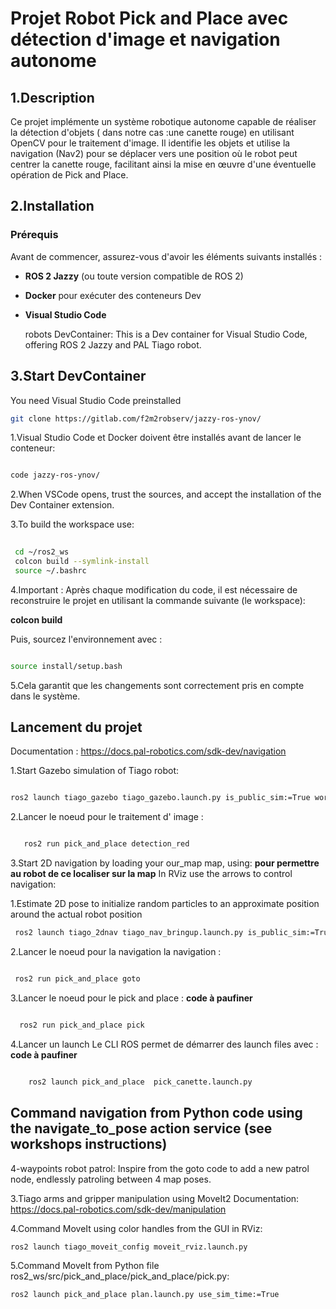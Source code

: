 
# Projet Robot Pick and Place avec détection d'image et navigation autonome

## 1.Description

  Ce projet implémente un système robotique autonome capable de réaliser la détection d'objets ( dans notre cas :une canette rouge) en utilisant OpenCV pour le traitement d'image. Il identifie les objets et utilise la navigation (Nav2) pour se déplacer vers une position où le robot peut centrer la canette rouge, facilitant ainsi la mise en œuvre d'une éventuelle opération de Pick and Place.

## 2.Installation 

 ### Prérequis

Avant de commencer, assurez-vous d'avoir les éléments suivants installés :

- **ROS 2 Jazzy** (ou toute version compatible de ROS 2)
- **Docker** pour exécuter des conteneurs Dev
- **Visual Studio Code** 

  robots DevContainer:
   This is a Dev container for Visual Studio Code, offering ROS 2 Jazzy and PAL Tiago robot.

## 3.Start DevContainer
  You need Visual Studio Code preinstalled
   ```bash
  git clone https://gitlab.com/f2m2robserv/jazzy-ros-ynov/
  ```

  1.Visual Studio Code et Docker doivent être installés avant de lancer le conteneur:

   ```bash

   code jazzy-ros-ynov/

   ```
    

  2.When VSCode opens, trust the sources, and accept the installation of the Dev Container extension.

  3.To build the workspace use:
  ```bash
   
   cd ~/ros2_ws
   colcon build --symlink-install
   source ~/.bashrc

   ```
    

   
  4.Important : Après chaque modification du code, il est nécessaire  de reconstruire le projet en utilisant la commande suivante (le  workspace):
   
   **colcon build**

 Puis, sourcez l'environnement avec :
 ```bash

 source install/setup.bash

  ```

 5.Cela garantit que les changements sont correctement pris en compte dans le système.





## Lancement du projet 

 Documentation : https://docs.pal-robotics.com/sdk-dev/navigation

 1.Start Gazebo simulation of Tiago robot:
   ```bash
  
   ros2 launch tiago_gazebo tiago_gazebo.launch.py is_public_sim:=True world_name:=pick_and_place

   ```

 2.Lancer le noeud pour le traitement d' image :

   ```bash

      ros2 run pick_and_place detection_red

  ```



 3.Start 2D navigation by loading your our_map map, using:
    **pour permettre au robot de ce localiser sur la map**
    In RViz use the arrows to control navigation:


  1.Estimate 2D pose to initialize random particles to an approximate position around the actual robot position

  ```bash 
   ros2 launch tiago_2dnav tiago_nav_bringup.launch.py is_public_sim:=True world_name:=our_map
  ```



 2.Lancer le noeud pour la navigation la navigation : 
   ```bash

    ros2 run pick_and_place goto

   ```
    
 3.Lancer le noeud pour le pick and place :
   **code à paufiner**
  ```bash

    ros2 run pick_and_place pick

  ```

  
4.Lancer un launch
  Le CLI ROS permet de démarrer des launch files avec :
  **code à paufiner**
  ```bash

      ros2 launch pick_and_place  pick_canette.launch.py

  ```




## Command navigation from Python code using the navigate_to_pose action service (see workshops instructions)
 4-waypoints robot patrol: Inspire from the goto code to add a new patrol node, endlessly patroling between 4 map poses.

 3.Tiago arms and gripper manipulation using MoveIt2
 Documentation: https://docs.pal-robotics.com/sdk-dev/manipulation

 
 4.Command MoveIt using color handles from the GUI in RViz:
   ```bash
  ros2 launch tiago_moveit_config moveit_rviz.launch.py
   
   ```
 

 5.Command MoveIt from Python file ros2_ws/src/pick_and_place/pick_and_place/pick.py:
   ```bash
  ros2 launch pick_and_place plan.launch.py use_sim_time:=True
   ```












